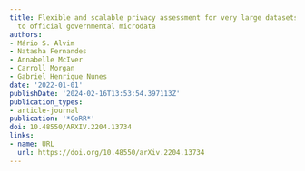 ```yaml
---
title: Flexible and scalable privacy assessment for very large datasets, with an application
  to official governmental microdata
authors:
- Mário S. Alvim
- Natasha Fernandes
- Annabelle McIver
- Carroll Morgan
- Gabriel Henrique Nunes
date: '2022-01-01'
publishDate: '2024-02-16T13:53:54.397113Z'
publication_types:
- article-journal
publication: '*CoRR*'
doi: 10.48550/ARXIV.2204.13734
links:
- name: URL
  url: https://doi.org/10.48550/arXiv.2204.13734
---
```

